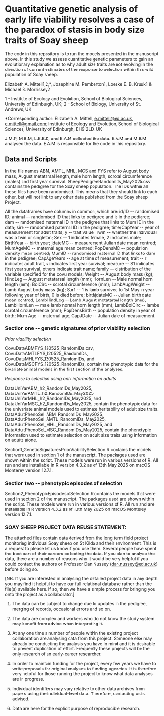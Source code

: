 # Quantitative genetic analysis of early life viability resolves a case of the paradox of stasis in body size traits of Soay sheep

The code in this repository is to run the models presented in the manuscript above. In this study we assess quantitative genetic parameters to gain an evolutionary explanation as to why adult size traits are not evolving in the direction of current estimates of the response to selection within this wild population of Soay sheep.

Elizabeth A. Mittell1,2,*, Josephine M. Pemberton1, Loeske E. B. Kruuk1 & Michael B. Morrissey2

1 - Institute of Ecology and Evolution, School of Biological Sciences, University of Edinburgh, UK; 2 - School of Biology, University of St. Andrews, UK

*Corresponding author: Elizabeth A. Mittell, e.mittell@ed.ac.uk, e.mittell@gmail.com; Institute of Ecology and Evolution, School of Biological Sciences, University of Edinburgh, EH9 2LD, UK

J.M.P, M.B.M, L.E.B.K, and E.A.M collected the data. E.A.M and M.B.M analysed the data. E.A.M is responsible for the code in this repository.

## Data and Scripts
In the file names ABM, AMTL, MHL, MCS and FYS refer to August body mass, August metatarsal length, male horn length, scrotal circumference (males) and first year survival. SheepPedigreeRandomIds_May2025.csv contains the pedigree for the Soay sheep population. The IDs within all these files have been randomised. This means that they should link to each other, but will not link to any other data published from the Soay sheep Project.

All the dataframes have columns in common, which are: id/ID -- randomised ID; animal -- randomised ID that links to pedigree and is in the pedigree; dam -- randomised maternal ID in the pedigree that links to Mum ID in the data; sire -- randomised paternal ID in the pedigree; time/CapYear -- year of measurement for adult traits; y -- trait value; Twin -- whether the individual was a twin or singleton; Sex -- 1 indicates female, 2 indicates male; BirthYear -- birth year; jdateMC -- measurement Julian date mean centred; MumAgeMC -- maternal age mean centred; PopDensMC -- population density mean centred; MumID -- randomised maternal ID that links to dam in the pedigree; CapAgeYears -- age at time of measurement; trait -- r indicates adult trait, s indicates first year survival; measure -- S1 indicates first year survival, others indicate trait name; family -- distribution of the variable specified for the covu models; Weight -- August body mass (kg); HindLeg -- August metatarsal length (mm); HornLen -- Male normal horn length (mm); BolCirc -- scrotal circumference (mm); LambAugWeight -- Lamb August body mass (kg); Sur1 -- 1 is lamb survived to 1st May in year following year of birth, 0 is died before; birthjdateMC -- Julian birth date mean centred; LambHindLeg -- Lamb August metatarsal length (mm); LambHornLen -- male lamb normal horn length (mm); LambBolCirc -- lambe scrotal circumference (mm); PopDensBirth -- population density in year of birth; Mum Age -- maternal age; CapJDate -- Julian date of measurement.

### Section one -- genetic signatures of prior viability selection
_Prior viability selection_

CovuDataABMFYS_120525_RandomIDs.csv, CovuDataAMTLFYS_120525_RandomIDs, CovuDataMHLFYS_120525_RandomIDs, and CovuDataMSCFYS_120525_RandomIDs, contain the phenotypic data for the bivariate animal models in the first section of the analyses.

_Response to selection using only information on adults_

DataUniVarABM_h2_RandomIDs_May2025, DataUniVarAMTL_h2_RandomIDs_May2025, DataUniVarMHL_h2_RandomIDs_May2025, and DataUniVarMSC_h2_RandomIDs_May2025, contain the phenotypic data for the univariate animal models used to estimate heritability of adult size traits. DataAdultPhenoSel_ABM_RandomIDs_May2025, DataAdultPhenoSel_AMTL_RandomIDs_May2025, DataAdultPhenoSel_MHL_RandomIDs_May2025, and DataAdultPhenoSel_MSC_RandomIDs_May2025, contain the phenotypic information used to estimate selection on adult size traits using information on adults alone. 

Section1_GeneticSignaturesPriorViabilitySelection.R contains the models that were used in section 1 of the manuscript. The packages used are shown within the script. These models were run in various versions of R. All run and are installable in R version 4.3.2 as of 13th May 2025 on macOS Monterey version 12.7.1.

### Section two -- phenotypic episodes of selection

Section2_PhenotypicEpisodesofSelection.R contains the models that were used in section 2 of the manuscript. The packages used are shown within the script. These models were run in various versions of R. All run and are installable in R version 4.3.2 as of 13th May 2025 on macOS Monterey version 12.7.1.

### SOAY SHEEP PROJECT DATA REUSE STATEMENT:

The attached files contain data derived from the long term field project monitoring individual Soay sheep on St Kilda and their environment. This is a request to please let us know if you use them. Several people have spent the best part of their careers collecting the data. If you plan to analyse the data, there are a number of reasons why it would be very helpful if you could contact the authors or Professor Dan Nussey (dan.nussey@ed.ac.uk) before doing so.

[NB. If you are interested in analysing the detailed project data in any depth you may find it helpful to have our full relational database rather than the file(s) available here. If so, then we have a simple process for bringing you onto the project as a collaborator.]

1) The data can be subject to change due to updates in the pedigree, merging of records, occasional errors and so on.

2) The data are complex and workers who do not know the study system may benefit from advice when interpreting it.

3) At any one time a number of people within the existing project collaboration are analysing data from this project. Someone else may already be conducting the analysis you have in mind and it is desirable to prevent duplication of effort. Frequently these projects will be the only research of an early-career researcher.

4) In order to maintain funding for the project, every few years we have to write proposals for original analyses to funding agencies. It is therefore very helpful for those running the project to know what data analyses are in progress.

5) Individual identifiers may vary relative to other data archives from papers using the individual-level data. Therefore, contacting us is advised.

6) Data are here for the explicit purpose of reproducible research.
